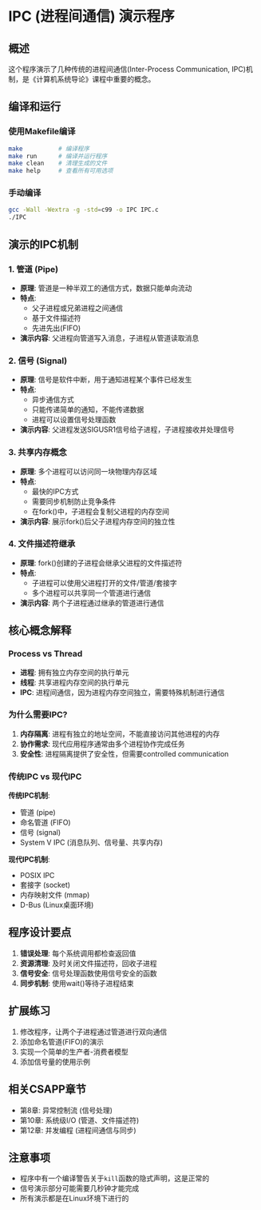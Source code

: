 # IPC (进程间通信) 演示程序

## 概述

这个程序演示了几种传统的进程间通信(Inter-Process Communication, IPC)机制，是《计算机系统导论》课程中重要的概念。

## 编译和运行

### 使用Makefile编译

```bash
make          # 编译程序
make run      # 编译并运行程序
make clean    # 清理生成的文件
make help     # 查看所有可用选项
```

### 手动编译

```bash
gcc -Wall -Wextra -g -std=c99 -o IPC IPC.c
./IPC
```

## 演示的IPC机制

### 1. 管道 (Pipe)

- **原理**: 管道是一种半双工的通信方式，数据只能单向流动
- **特点**: 
  - 父子进程或兄弟进程之间通信
  - 基于文件描述符
  - 先进先出(FIFO)
- **演示内容**: 父进程向管道写入消息，子进程从管道读取消息

### 2. 信号 (Signal)

- **原理**: 信号是软件中断，用于通知进程某个事件已经发生
- **特点**:
    - 异步通信方式
    - 只能传递简单的通知，不能传递数据
    - 进程可以设置信号处理函数
- **演示内容**: 父进程发送SIGUSR1信号给子进程，子进程接收并处理信号

### 3. 共享内存概念

- **原理**: 多个进程可以访问同一块物理内存区域
- **特点**:
    - 最快的IPC方式
    - 需要同步机制防止竞争条件
    - 在fork()中，子进程会复制父进程的内存空间
- **演示内容**: 展示fork()后父子进程内存空间的独立性

### 4. 文件描述符继承

- **原理**: fork()创建的子进程会继承父进程的文件描述符
- **特点**:
    - 子进程可以使用父进程打开的文件/管道/套接字
    - 多个进程可以共享同一个管道进行通信
- **演示内容**: 两个子进程通过继承的管道进行通信

## 核心概念解释

### Process vs Thread

- **进程**: 拥有独立内存空间的执行单元
- **线程**: 共享进程内存空间的执行单元
- **IPC**: 进程间通信，因为进程内存空间独立，需要特殊机制进行通信

### 为什么需要IPC?

1. **内存隔离**: 进程有独立的地址空间，不能直接访问其他进程的内存
2. **协作需求**: 现代应用程序通常由多个进程协作完成任务
3. **安全性**: 进程隔离提供了安全性，但需要controlled communication

### 传统IPC vs 现代IPC

**传统IPC机制**:

- 管道 (pipe)
- 命名管道 (FIFO)
- 信号 (signal)
- System V IPC (消息队列、信号量、共享内存)

**现代IPC机制**:

- POSIX IPC
- 套接字 (socket)
- 内存映射文件 (mmap)
- D-Bus (Linux桌面环境)

## 程序设计要点

1. **错误处理**: 每个系统调用都检查返回值
2. **资源清理**: 及时关闭文件描述符，回收子进程
3. **信号安全**: 信号处理函数使用信号安全的函数
4. **同步机制**: 使用wait()等待子进程结束

## 扩展练习

1. 修改程序，让两个子进程通过管道进行双向通信
2. 添加命名管道(FIFO)的演示
3. 实现一个简单的生产者-消费者模型
4. 添加信号量的使用示例

## 相关CSAPP章节

- 第8章: 异常控制流 (信号处理)
- 第10章: 系统级I/O (管道、文件描述符)
- 第12章: 并发编程 (进程间通信与同步)

## 注意事项

- 程序中有一个编译警告关于`kill`函数的隐式声明，这是正常的
- 信号演示部分可能需要几秒钟才能完成
- 所有演示都是在Linux环境下进行的
